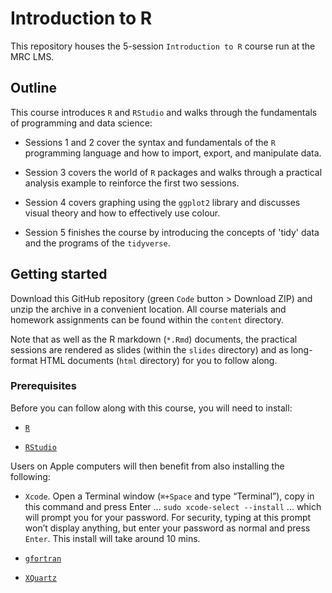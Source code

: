 # Introduction to R

This repository houses the 5-session `Introduction to R` course run at the MRC LMS. 

## Outline

This course introduces `R` and `RStudio` and walks through the fundamentals of 
programming and data science:

- Sessions 1 and 2 cover the syntax and fundamentals of the `R` programming 
language and how to import, export, and manipulate data.
  
-  Session 3 covers the world of `R` packages and walks through a practical 
analysis example to reinforce the first two sessions.

- Session 4 covers graphing using the `ggplot2` library and discusses visual theory 
and how to effectively use colour.

- Session 5 finishes the course by introducing the concepts of 'tidy' data and
the programs of the `tidyverse`.

## Getting started

Download this GitHub repository (green `Code` button > Download ZIP) and unzip 
the archive in a convenient location. All course materials and homework assignments
can be found within the `content` directory.

Note that as well as the R markdown (`*.Rmd`) documents, the practical sessions 
are rendered as slides (within the `slides` directory) and as long-format HTML documents 
(`html` directory) for you to follow along.

### Prerequisites

Before you can follow along with this course, you will need to install:

- [`R`](https://cran.r-project.org/)

- [`RStudio`](https://posit.co/download/rstudio-desktop/)

Users on Apple computers will then benefit from also installing the following:

- `Xcode`. Open a Terminal window (`⌘+Space` and type “Terminal”), copy in this 
command and press Enter ... `sudo xcode-select --install` ... which will prompt 
you for your password. For security, typing at this prompt won’t display anything,
but enter your password as normal and press `Enter`. This install will take around
10 mins.

- [`gfortran`](https://mac.r-project.org/tools/gfortran-12.2-universal.pkg)

- [`XQuartz`](https://www.xquartz.org/)

